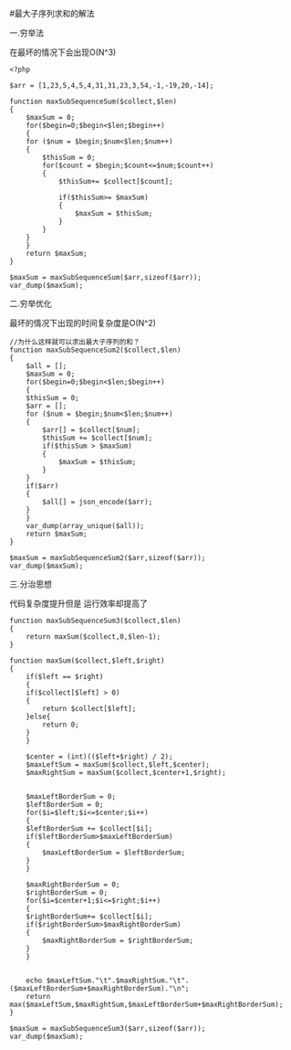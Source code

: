 #最大子序列求和的解法

一.穷举法

在最坏的情况下会出现O(N^3)

	<?php

	$arr = [1,23,5,4,5,4,31,31,23,3,54,-1,-19,20,-14];

	function maxSubSequenceSum($collect,$len)
	{
	    $maxSum = 0;
	    for($begin=0;$begin<$len;$begin++)
	    {
		for ($num = $begin;$num<$len;$num++)
		{
		    $thisSum = 0;
		    for($count = $begin;$count<=$num;$count++)
		    {
		        $thisSum+= $collect[$count];

		        if($thisSum>= $maxSum)
		        {
		            $maxSum = $thisSum;
		        }
		    }
		}
	    }
	    return $maxSum;
	}

	$maxSum = maxSubSequenceSum($arr,sizeof($arr));
	var_dump($maxSum);
	

二.穷举优化 

最坏的情况下出现的时间复杂度是O(N^2)

	//为什么这样就可以求出最大子序列的和？
	function maxSubSequenceSum2($collect,$len)
	{
	    $all = [];
	    $maxSum = 0;
	    for($begin=0;$begin<$len;$begin++)
	    {
		$thisSum = 0;
		$arr = [];
		for ($num = $begin;$num<$len;$num++)
		{
		    $arr[] = $collect[$num];
		    $thisSum += $collect[$num];
		    if($thisSum > $maxSum)
		    {
		        $maxSum = $thisSum;
		    }
		}
		if($arr)
		{
		    $all[] = json_encode($arr);
		}
	    }
	    var_dump(array_unique($all));
	    return $maxSum;
	}

	$maxSum = maxSubSequenceSum2($arr,sizeof($arr));
	var_dump($maxSum);
	
三.分治思想

代码复杂度提升但是 运行效率却提高了

	function maxSubSequenceSum3($collect,$len)
	{
	    return maxSum($collect,0,$len-1);
	}

	function maxSum($collect,$left,$right)
	{
	    if($left == $right)
	    {
		if($collect[$left] > 0)
		{
		    return $collect[$left];
		}else{
		    return 0;
		}
	    }

	    $center = (int)(($left+$right) / 2);
	    $maxLeftSum = maxSum($collect,$left,$center);
	    $maxRightSum = maxSum($collect,$center+1,$right);


	    $maxLeftBorderSum = 0;
	    $leftBorderSum = 0;
	    for($i=$left;$i<=$center;$i++)
	    {
		$leftBorderSum += $collect[$i];
		if($leftBorderSum>$maxLeftBorderSum)
		{
		    $maxLeftBorderSum = $leftBorderSum;
		}
	    }

	    $maxRightBorderSum = 0;
	    $rightBorderSum = 0;
	    for($i=$center+1;$i<=$right;$i++)
	    {
		$rightBorderSum+= $collect[$i];
		if($rightBorderSum>$maxRightBorderSum)
		{
		    $maxRightBorderSum = $rightBorderSum;
		}
	    }


	    echo $maxLeftSum."\t".$maxRightSum."\t".($maxLeftBorderSum+$maxRightBorderSum)."\n";
	    return max($maxLeftSum,$maxRightSum,$maxLeftBorderSum+$maxRightBorderSum);
	}

	$maxSum = maxSubSequenceSum3($arr,sizeof($arr));
	var_dump($maxSum);